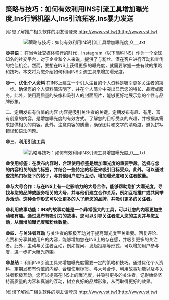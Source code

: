## **策略与技巧：如何有效利用INS引流工具增加曝光度,Ins行销机器人,Ins引流拓客,Ins暴力发送**

[😍想了解推广相关软件的朋友请登录 http://www.vst.tw](http://www.vst.tw)

 <center><img src="https://vst.tw/MP4/tuiguang/png/1.png" alt="策略与技巧：如何有效利用INS引流工具增加曝光度_0___.txt"></center>

**😄导语：**
在当今社交媒体盛行的时代，Instagram（以下简称INS）作为一个全球知名的社交平台，对于企业和个人来说，提供了与粉丝、潜在客户进行互动和宣传的绝佳机会。然而，要想在INS上获得更多的曝光度，就需要掌握一些有效的策略和技巧。本文将为您介绍如何利用INS引流工具来增加曝光度。

**😄一、优化个人资料**
在INS上建立一个引人注目的个人资料是吸引更多关注者的第一步。确保您的个人资料简洁明了，并在个人简介中突出显示您的特长、品牌或服务。此外，使用高质量的头像和吸引人的封面照片，能够更好地展示您的个性与品牌形象。

二、定期发布有价值的内容
内容是吸引关注者的关键。定期发布有趣、有用、富有创意的内容，是增加曝光度的有效方式。了解您的目标受众的兴趣，并根据其需求提供相关的内容。此外，注意内容的质量，确保图片和文字的清晰度，避免拼写错误和语法问题。

**😄三、利用引流工具**

 <center><img src="https://vst.tw/MP4/tuiguang/png/4.png" alt="策略与技巧：如何有效利用INS引流工具增加曝光度_0___.txt"></center>

**😄使用标签：在发布内容时，合理使用标签是增加曝光度的重要手段。选择与您的内容相关的热门标签，并结合一些特定的标签来吸引目标受众。此外，可以通过查找热门标签下的帖子，与其他用户进行互动，增加曝光度和关注者数量。**

**😄与大号合作：与在INS上有一定影响力的大号合作，能够帮助您扩大曝光度。寻找与您的品牌或服务相关的大号，并与他们建立合作关系，例如互相推广或共同举办活动。这种合作形式可以让更多的人了解您的品牌，并吸引更多的关注者。**

**😄利用故事功能：INS的故事功能是一个非常强大的工具，可以让您的内容更加生动和有趣。通过发布有吸引力的故事，您可以引导关注者进入您的主页并与您互动，从而增加曝光度和粉丝数量。**

**😄四、与关注者互动**
与关注者的积极互动对于提高曝光度至关重要。回复评论、点赞和分享其他用户的内容，能够增加您在INS上的存在感，并吸引更多的关注者。此外，主动与关注者互动，例如提问、发起投票等形式，可以增加用户参与度，进一步扩大曝光范围。

**😄总结：**
利用INS引流工具来增加曝光度需要一定的策略和技巧。通过优化个人资料、定期发布有价值的内容、合理使用标签、与大号合作、利用故事功能以及与关注者积极互动，您可以提高在INS上的曝光度，并吸引更多的关注者。记得始终坚持高质量的内容和真诚的互动，树立良好的品牌形象，从而取得更好的效果。

[😍想了解推广相关软件的朋友请登录 http://www.vst.tw](http://www.vst.tw)



